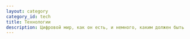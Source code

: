 ```yaml
---
layout: category
category_id: tech
title: Технологии
description: Цифровой мир, как он есть, и немного, каким должен быть
---
```

